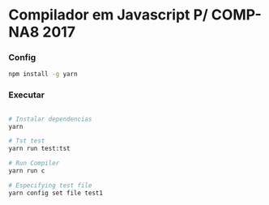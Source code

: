 
# Compilador em Javascript P/ COMP-NA8 2017

### Config
```bash
npm install -g yarn
```

### Executar
```bash

# Instalar dependencias
yarn

# Tst test
yarn run test:tst

# Run Compiler
yarn run c

# Especifying test file
yarn config set file test1

```
